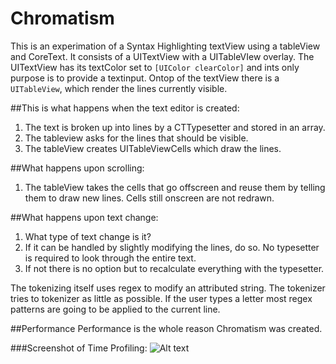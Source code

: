 Chromatism
==========

This is an experimation of a Syntax Highlighting textView using a tableView and CoreText. It consists of a UITextView with a UITableVIew overlay. The UITextView has its textColor set to `[UIColor clearColor]` and ints only purpose is to provide a textinput. Ontop of the textView there is a `UITableView`, which render the lines currently visible.


##This is what happens when the text editor is created:

1. The text is broken up into lines by a CTTypesetter and stored in an array.
2. The tableview asks for the lines that should be visible.
3. The tableView creates UITableViewCells which draw the lines.

##What happens upon scrolling:
1. The tableView takes the cells that go offscreen and reuse them by telling them to draw new lines. Cells still onscreen are not redrawn.

##What happens upon text change:
1. What type of text change is it?
2. If it can be handled by slightly modifying the lines, do so. No typesetter is required to look through the entire text.
3. If not there is no option but to recalculate everything with the typesetter.



The tokenizing itself uses regex to modify an attributed string. The tokenizer tries to tokenizer as little as possible. If the user types a letter most regex patterns are going to be applied to the current line.

##Performance
Performance is the whole reason Chromatism was created.

###Screenshot of Time Profiling:
![Alt text](http://anviking.com/Time.png "Performance")



